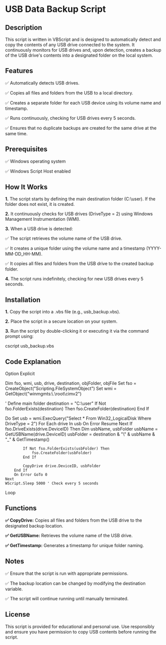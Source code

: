 # USB Data Backup Script

## Description

This script is written in VBScript and is designed to automatically detect and copy the contents of any USB drive connected to the system. It continuously monitors for USB drives and, upon detection, creates a backup of the USB drive's contents into a designated folder on the local system.

## Features

✅  Automatically detects USB drives.

✅ Copies all files and folders from the USB to a local directory.

✅ Creates a separate folder for each USB device using its volume name and timestamp.

✅ Runs continuously, checking for USB drives every 5 seconds.

✅ Ensures that no duplicate backups are created for the same drive at the same time.

## Prerequisites

✅ Windows operating system

✅ Windows Script Host enabled

## How It Works

**1.** The script starts by defining the main destination folder (C:\user). If the folder does not exist, it is created.

**2.** It continuously checks for USB drives (DriveType = 2) using Windows Management Instrumentation (WMI).

**3.** When a USB drive is detected:

✅ The script retrieves the volume name of the USB drive.

✅ It creates a unique folder using the volume name and a timestamp (YYYY-MM-DD_HH-MM).

✅ It copies all files and folders from the USB drive to the created backup folder.

**4.** The script runs indefinitely, checking for new USB drives every 5 seconds.

## Installation

**1.** Copy the script into a .vbs file (e.g., usb_backup.vbs).

**2.** Place the script in a secure location on your system.

**3.** Run the script by double-clicking it or executing it via the command prompt using:

cscript usb_backup.vbs

## Code Explanation

Option Explicit

Dim fso, wmi, usb, drive, destination, objFolder, objFile
Set fso = CreateObject("Scripting.FileSystemObject")
Set wmi = GetObject("winmgmts:\\.\root\cimv2")

' Define main folder
destination = "C:\\user"
If Not fso.FolderExists(destination) Then
    fso.CreateFolder(destination)
End If

Do
    Set usb = wmi.ExecQuery("Select * From Win32_LogicalDisk Where DriveType = 2")
    For Each drive In usb
        On Error Resume Next
        If fso.DriveExists(drive.DeviceID) Then
            Dim usbName, usbFolder
            usbName = GetUSBName(drive.DeviceID)
            usbFolder = destination & "\\" & usbName & "_" & GetTimestamp()
            
            If Not fso.FolderExists(usbFolder) Then
                fso.CreateFolder(usbFolder)
            End If
            
            CopyDrive drive.DeviceID, usbFolder
        End If
        On Error GoTo 0
    Next
    WScript.Sleep 5000 ' Check every 5 seconds
Loop

## Functions

**✅  CopyDrive:** Copies all files and folders from the USB drive to the designated backup location.

**✅ GetUSBName:** Retrieves the volume name of the USB drive.

**✅ GetTimestamp:** Generates a timestamp for unique folder naming.

## Notes

✅ Ensure that the script is run with appropriate permissions.

✅ The backup location can be changed by modifying the destination variable.

✅ The script will continue running until manually terminated.

## License

This script is provided for educational and personal use. Use responsibly and ensure you have permission to copy USB contents before running the script.

